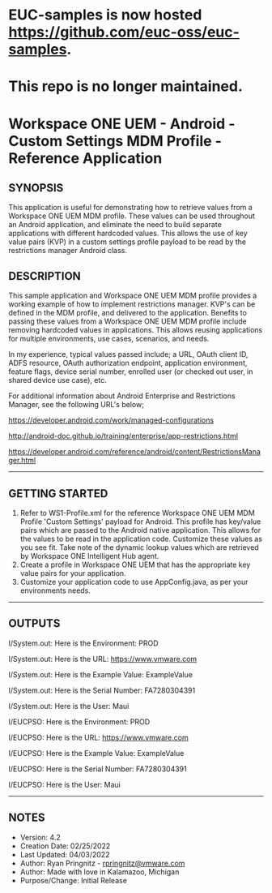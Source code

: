 # EUC-samples is now hosted https://github.com/euc-oss/euc-samples.
# This repo is no longer maintained.

# Workspace ONE UEM - Android - Custom Settings MDM Profile - Reference Application 

## SYNOPSIS
This application is useful for demonstrating how to retrieve values from a Workspace ONE UEM MDM profile. These values can be used
throughout an Android application, and eliminate the need to build separate applications with different hardcoded values. 
This allows the use of key value pairs (KVP) in a custom settings profile payload to be read by the restrictions manager Android class.


## DESCRIPTION
This sample application and Workspace ONE UEM MDM profile provides a working example of how to implement restrictions manager.
KVP's can be defined in the MDM profile, and delivered to the application. Benefits to passing these values from a Workspace ONE UEM
MDM profile include removing hardcoded values in applications. This allows reusing applications for multiple environments, use cases,
scenarios, and needs.

In my experience, typical values passed include;  a URL, OAuth client ID, ADFS resource, OAuth authorization endpoint, 
application environment, feature flags, device serial number, enrolled user (or checked out user, in shared device use case), etc.


For additional information about Android Enterprise and Restrictions Manager,
see the following URL's below;

https://developer.android.com/work/managed-configurations

http://android-doc.github.io/training/enterprise/app-restrictions.html

https://developer.android.com/reference/android/content/RestrictionsManager.html

---

## GETTING STARTED

1. Refer to WS1-Profile.xml for the reference Workspace ONE UEM MDM Profile 'Custom Settings' payload for Android. This profile 
   has key/value pairs which are passed to the Android native application. This allows for the values to be read in 
   the application code. Customize these values as you see fit. Take note of the dynamic lookup values which are 
   retrieved by Workspace ONE Intelligent Hub agent.
2. Create a profile in Workspace ONE UEM that has the appropriate key value pairs for your application.
3. Customize your application code to use AppConfig.java, as per your environments needs. 


---

## OUTPUTS

I/System.out: Here is the Environment: PROD

I/System.out: Here is the URL: https://www.vmware.com

I/System.out: Here is the Example Value: ExampleValue

I/System.out: Here is the Serial Number: FA7280304391

I/System.out: Here is the User: Maui

I/EUCPSO: Here is the Environment: PROD

I/EUCPSO: Here is the URL: https://www.vmware.com

I/EUCPSO: Here is the Example Value: ExampleValue

I/EUCPSO: Here is the Serial Number: FA7280304391

I/EUCPSO: Here is the User: Maui

---

## NOTES

* Version:        4.2
* Creation Date:  02/25/2022
* Last Updated:   04/03/2022
* Author:         Ryan Pringnitz - rpringnitz@vmware.com
* Author:         Made with love in Kalamazoo, Michigan
* Purpose/Change: Initial Release